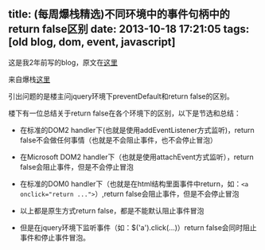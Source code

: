 title: (每周爆栈精选)不同环境中的事件句柄中的return false区别
date: 2013-10-18 17:21:05
tags: [old blog, dom, event, javascript]
---

这是我2年前写的blog，原文在[这里](http://blog.163.com/harrychen66@126/blog/static/1654685420139195215454/)

来自爆栈[这里](http://stackoverflow.com/questions/1357118/event-preventdefault-vs-return-false)


引出问题的是楼主问jquery环境下preventDefault和return false的区别。

楼下有一位总结关于return false在各个环境下的区别，以下是节选和总结：

 - 在标准的DOM2 handler下(也就是使用addEventListener方式监听)，return false不会做任何事情（也就是不会阻止事件，也不会停止冒泡）

 - 在Microsoft DOM2 handler下（也就是使用attachEvent方式监听），return false会阻止事件，但是不会停止冒泡

 - 在标准的DOM0 handler下（也就是在html结构里面事件中return，如：```<a onclick="return ...">```）,return false会阻止事件，但是不会停止冒泡

 - 以上都是原生方式return false，都是不能默认阻止事件冒泡

 - 但是在jquery环境下监听事件（如：$('a').click(...)）return false会同时阻止事件和停止事件冒泡。

 